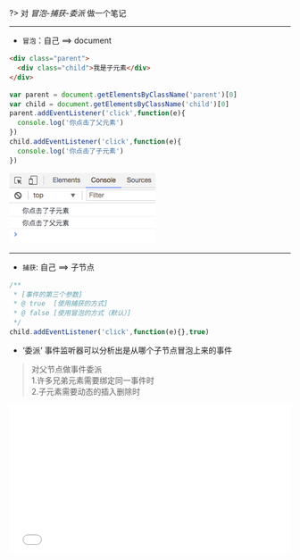 
?> 对 *冒泡-捕获-委派* 做一个笔记

***

 - `冒泡`：自己 ==> document

```HTML
<div class="parent">
  <div class="child">我是子元素</div>
</div>
```
```js
var parent = document.getElementsByClassName('parent')[0]
var child = document.getElementsByClassName('child')[0]
parent.addEventListener('click',function(e){
  console.log('你点击了父元素')
})
child.addEventListener('click',function(e){
  console.log('你点击了子元素')
})
```
![img](../img/冒泡.png)
***

- `捕获`: 自己 ==> 子节点  
```js
/**
 * [事件的第三个参数]
 * @ true  [使用捕获的方式]
 * @ false [使用冒泡的方式（默认）]
 */
child.addEventListener('click',function(e){},true)
```
- ‘委派’ 事件监听器可以分析出是从哪个子节点冒泡上来的事件
> 对父节点做事件委派  
> 1.许多兄弟元素需要绑定同一事件时  
> 2.子元素需要动态的插入删除时

<iframe height='265' scrolling='no' title='RVxJqG' src='//codepen.io/atomjaylee/embed/RVxJqG/?height=265&theme-id=dark&default-tab=html,result&embed-version=2' frameborder='no' allowtransparency='true' allowfullscreen='true' style='width: 100%;'>See the Pen <a href='https://codepen.io/atomjaylee/pen/RVxJqG/'>RVxJqG</a> by atomjaylee (<a href='http://codepen.io/atomjaylee'>@atomjaylee</a>) on <a href='http://codepen.io'>CodePen</a>.
</iframe>
